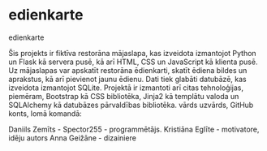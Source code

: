 # edienkarte
edienkarte

Šis projekts ir fiktīva restorāna mājaslapa, kas izveidota izmantojot Python un Flask kā servera pusē, kā arī HTML, CSS un JavaScript kā klienta pusē. Uz mājaslapas var apskatīt restorāna ēdienkarti, skatīt ēdiena bildes un aprakstus, kā arī pievienot jaunu ēdienu. Dati tiek glabāti datubāzē, kas izveidota izmantojot SQLite. Projektā ir izmantoti arī citas tehnoloģijas, piemēram, Bootstrap kā CSS bibliotēka, Jinja2 kā templātu valoda un SQLAlchemy kā datubāzes pārvaldības bibliotēka.
vārds uzvārds, GitHub konts, lomā komandā:

Daniils Zemīts - Spector255 - programmētājs.
Kristiāna Eglīte - motivatore, idēju autors
Anna Geižāne - dizainiere

